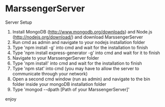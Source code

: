 MarssengerServer
================
Server Setup

1. Install MongoDB (http://www.mongodb.org/downloads) and Node.js (http://nodejs.org/download/) and download MarssengerServer
2. Run cmd as admin and navigate to your nodejs installation folder
3. Type 'npm install -g' into cmd and wait for the installation to finish
4. Type 'npm install express-generator -g' into cmd and wait for it to finish
5. Navigate to your MarssengerServer folder
6. Type 'npm install' into cmd and wait for the installation to finish
7. Type 'npm stat' into cmd (you may have to allow the server to communicate through your network)
8. Open a second cmd window (run as admin) and navigate to the bin folder inside your mongoDB installation folder
9. Type 'mongod --dpath [Path of your MarssengerServer]'

enjoy
